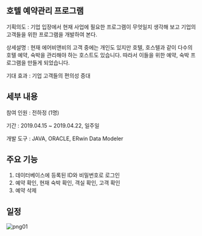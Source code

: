 ## 호텔 예약관리 프로그램

기획의도 : 기업 입장에서 현재 사업에 필요한 프로그램이 무엇일지 생각해 보고
기업의 고객들을 위한 프로그램을 개발하여 본다.

상세설명 : 현재 에어비앤비의 고객 중에는 개인도 있지만 호텔, 호스텔과 같이 다수의 호텔 예약, 숙박을 관리해야 하는 호스트도 있습니다. 따라서 이들을 위한 예약, 숙박 프로그램을 만들게 되었습니다.

기대 효과 : 기업 고객들의 편의성 증대


## 세부 내용
참여 인원 : 전하정 (1명)

기간 : 2019.04.15 ~ 2019.04.22, 일주일

개발 도구 : JAVA, ORACLE, ERwin Data Modeler

## 주요 기능

1) 데이터베이스에 등록된 ID와 비밀번호로 로그인
2) 예약 확인, 현재 숙박 확인, 객실 확인, 고객 확인
3) 예약 삭제

## 일정


![png01](https://user-images.githubusercontent.com/44046132/60755429-97f50a80-a02a-11e9-8bbb-c974d94624c1.PNG)

<!--
## 결과물

### 로그인 
![gif01](https://user-images.githubusercontent.com/44046132/60755606-13f05200-a02d-11e9-871a-97ce3ad7606a.gif)

### 예약, 숙박, 객실, 고객 확인
![gif02](https://user-images.githubusercontent.com/44046132/60755644-66317300-a02d-11e9-8dfb-a8cfdff920b1.gif)

### 객실 확인 페이지
![gif03](https://user-images.githubusercontent.com/44046132/60755648-6af62700-a02d-11e9-96b6-759efcd870ab.gif)





## 
### 보완해야 할 점
1. 향후 예약 추가, 수정 기능 구현이 필요함
2. 추가적으로 ‘예약’ 테이블에서 ‘숙박’테이블로 버튼을 누르면 테이블 한 행이 이동하도록 하는 것도 생각해 볼 만한 기능


### 프로젝트 진행하며 느낀점
아이디어 설정에서 시간을 단축하여 기능 구현에 쏟을 시간을 많이 확보하도록 일정을 보완해야겠다고 느꼈다.



-->

